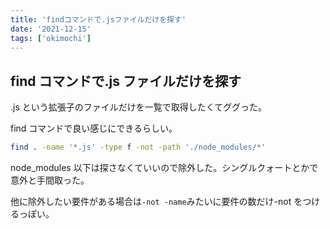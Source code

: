```yaml
---
title: 'findコマンドで.jsファイルだけを探す'
date: '2021-12-15'
tags: ['okimochi']
---
```


## find コマンドで.js ファイルだけを探す

.js という拡張子のファイルだけを一覧で取得したくてググった。

find コマンドで良い感じにできるらしい。

```bash
find . -name '*.js' -type f -not -path './node_modules/*'
```

node_modules 以下は探さなくていいので除外した。シングルクォートとかで意外と手間取った。

他に除外したい要件がある場合は`-not -name`みたいに要件の数だけ-not をつけるっぽい。
